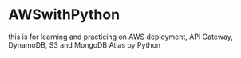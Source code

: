 # AWSwithPython
this is for learning and practicing on AWS deployment, API Gateway, DynamoDB, S3 and MongoDB Atlas by Python
